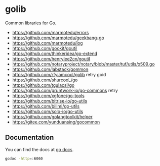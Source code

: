 # golib

Common libraries for Go.

- <https://github.com/marmotedu/errors>
- <https://github.com/marmotedu/geekbang-go>
- <https://github.com/marmotedu/log>
- <https://github.com/gookit/goutil>
- <https://github.com/thinkeridea/go-extend>
- <https://github.com/henrylee2cn/goutil>
- <https://github.com/notaryproject/notary/blob/master/tuf/utils/x509.go>
- <https://github.com/labstack/gommon>
- <https://github.com/rfyiamcool/golib> retry goid
- <https://github.com/shurcooL/go>
- <https://github.com/tgulacsi/go>
- <https://github.com/gruntwork-io/go-commons> retry
- <https://github.com/xgfone/go-tools>
- <https://github.com/bitrise-io/go-utils>
- <https://github.com/billmi/go-utils>
- <https://github.com/solo-io/go-utils>
- <https://github.com/golangtoolkit/helper>
- <https://gitee.com/yunduansing/gocommon>


## Documentation

You can find the docs at [go docs](https://pkg.go.dev/github.com/shipengqi/golib).

```bash
godoc -http=:6060
```
